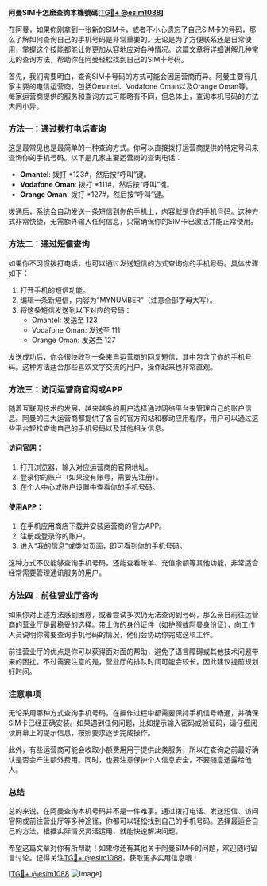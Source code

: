 **阿曼SIM卡怎麽查詢本機號碼[[TG💪+ @esim1088](https://t.me/s/esim1088)]**

在阿曼，如果你刚拿到一张新的SIM卡，或者不小心遗忘了自己SIM卡的号码，那么了解如何查询自己的手机号码是非常重要的。无论是为了方便联系还是日常使用，掌握这个技能都能让你更加从容地应对各种情况。这篇文章将详细讲解几种常见的查询方法，帮助你在阿曼轻松找到自己的SIM卡号码。

首先，我们需要明白，查询SIM卡号码的方式可能会因运营商而异。阿曼主要有几家主要的电信运营商，包括Omantel、Vodafone Oman以及Orange Oman等。每家运营商提供的服务和查询方式可能略有不同，但总体上，查询本机号码的方法大同小异。

### 方法一：通过拨打电话查询

这是最常见也是最简单的一种查询方式。你可以直接拨打运营商提供的特定号码来查询你的手机号码。以下是几家主要运营商的查询电话：

- **Omantel**: 拨打 *123#，然后按“呼叫”键。
- **Vodafone Oman**: 拨打 *111#，然后按“呼叫”键。
- **Orange Oman**: 拨打 *127#，然后按“呼叫”键。

拨通后，系统会自动发送一条短信到你的手机上，内容就是你的手机号码。这种方式非常快捷，无需额外输入任何信息，只需确保你的SIM卡已激活并能正常使用。

### 方法二：通过短信查询

如果你不习惯拨打电话，也可以通过发送短信的方式查询你的手机号码。具体步骤如下：

1. 打开手机的短信功能。
2. 编辑一条新短信，内容为“MYNUMBER”（注意全部字母大写）。
3. 将这条短信发送到以下对应的号码：
   - Omantel: 发送至 123
   - Vodafone Oman: 发送至 111
   - Orange Oman: 发送至 127

发送成功后，你会很快收到一条来自运营商的回复短信，其中包含了你的手机号码。这种方法适合那些喜欢文字交流的用户，操作起来也非常直观。

### 方法三：访问运营商官网或APP

随着互联网技术的发展，越来越多的用户选择通过网络平台来管理自己的账户信息。阿曼的三大运营商都提供了各自的官方网站和移动应用程序，用户可以通过这些平台轻松查询自己的手机号码以及其他相关信息。

#### 访问官网：
1. 打开浏览器，输入对应运营商的官网地址。
2. 登录你的账户（如果没有账号，需要先注册）。
3. 在个人中心或账户设置中查看你的手机号码。

#### 使用APP：
1. 在手机应用商店下载并安装运营商的官方APP。
2. 注册或登录你的账户。
3. 进入“我的信息”或类似页面，即可看到你的手机号码。

这种方式不仅能够查询手机号码，还能查看账单、充值余额等其他功能，非常适合经常需要管理通讯服务的用户。

### 方法四：前往营业厅咨询

如果你对上述方法感到困惑，或者尝试多次仍无法查询到号码，那么亲自前往运营商的营业厅是最稳妥的选择。带上你的身份证件（如护照或阿曼身份证），向工作人员说明你需要查询手机号码的情况，他们会协助你完成这项工作。

前往营业厅的优点是你可以获得面对面的帮助，避免了语言障碍或其他技术问题带来的困扰。不过需要注意的是，营业厅的排队时间可能会较长，因此建议提前规划好时间。

### 注意事项

无论采用哪种方式查询手机号码，在操作过程中都需要保持手机信号畅通，并确保SIM卡已经正确安装。如果遇到任何问题，比如提示输入密码或验证码，请仔细阅读屏幕上的提示信息，按照要求逐步完成操作。

此外，有些运营商可能会收取小额费用用于提供此类服务，所以在查询之前最好确认是否会产生额外费用。同时，也要注意保护个人信息安全，不要随意透露给他人。

### 总结

总的来说，在阿曼查询本机号码并不是一件难事。通过拨打电话、发送短信、访问官网或前往营业厅等多种途径，你都可以轻松找到自己的手机号码。选择最适合自己的方法，根据实际情况灵活运用，就能快速解决问题。

希望这篇文章对你有所帮助！如果你还有其他关于阿曼SIM卡的问题，欢迎随时留言讨论。记得关注[TG💪+ @esim1088](https://t.me/s/esim1088)，获取更多实用信息哦！

[[TG💪+ @esim1088](https://t.me/s/esim1088) ![Image](https://i.postimg.cc/4NQfJmqS/Snipaste-2025-05-13-00-14-12.png)]